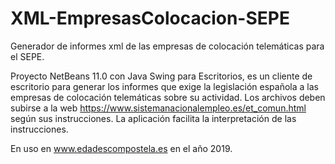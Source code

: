 # XML-EmpresasColocacion-SEPE
Generador de informes xml de las empresas de colocación telemáticas para el SEPE.

Proyecto NetBeans 11.0 con Java Swing para Escritorios, es un cliente de escritorio para generar los informes que exige la legislación española a las empresas de colocación telemáticas sobre su actividad. Los archivos deben subirse a la web https://www.sistemanacionalempleo.es/et_comun.html según sus instrucciones. La aplicación facilita la interpretación de las instrucciones.

En uso en www.edadescompostela.es en el año 2019.
